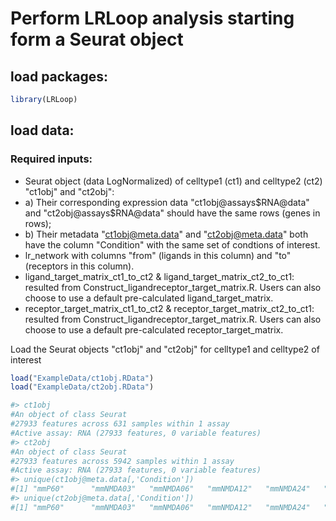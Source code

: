 # Perform LRLoop analysis starting form a Seurat object

## load  packages:
``` r
library(LRLoop)
```
## load data:
### Required inputs:
-  Seurat object (data LogNormalized) of celltype1 (ct1) and celltype2 (ct2) "ct1obj" and "ct2obj":
- a) Their corresponding expression data "ct1obj@assays$RNA@data" and "ct2obj@assays$RNA@data" should have the same rows (genes in rows); 
- b) Their metadata "ct1obj@meta.data" and "ct2obj@meta.data" both have the column "Condition" with the same set of condtions of interest.
-  lr_network with columns "from" (ligands in this column) and "to" (receptors in this column).
-  ligand_target_matrix_ct1_to_ct2 & ligand_target_matrix_ct2_to_ct1: resulted from Construct_ligandreceptor_target_matrix.R. Users can also choose to use a default pre-calculated ligand_target_matrix.
-  receptor_target_matrix_ct1_to_ct2 & receptor_target_matrix_ct2_to_ct1: resulted from Construct_ligandreceptor_target_matrix.R. Users can also choose to use a default pre-calculated receptor_target_matrix.


Load the Seurat objects "ct1obj" and "ct2obj" for celltype1 and celltype2 of interest
``` r
load("ExampleData/ct1obj.RData")
load("ExampleData/ct2obj.RData")

#> ct1obj
#An object of class Seurat 
#27933 features across 631 samples within 1 assay 
#Active assay: RNA (27933 features, 0 variable features)
#> ct2obj
#An object of class Seurat 
#27933 features across 5942 samples within 1 assay 
#Active assay: RNA (27933 features, 0 variable features)
#> unique(ct1obj@meta.data[,'Condition'])
#[1] "mmP60"      "mmNMDA03"   "mmNMDA06"   "mmNMDA12"   "mmNMDA24"   "mmNMDA36"   "mmNMDA48"   "mmNMDA48FI" "mmNMDA72"  
#> unique(ct2obj@meta.data[,'Condition'])
#[1] "mmP60"      "mmNMDA03"   "mmNMDA06"   "mmNMDA12"   "mmNMDA24"   "mmNMDA36"   "mmNMDA48"   "mmNMDA48FI" "mmNMDA72"
``` 
